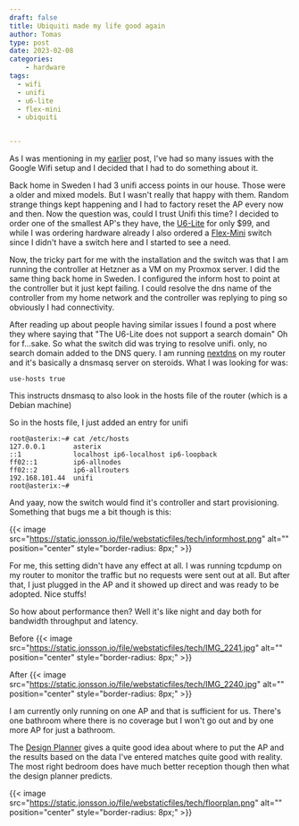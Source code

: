 ```yaml
---
draft: false
title: Ubiquiti made my life good again
author: Tomas
type: post
date: 2023-02-08
categories:
    - hardware
tags:
  - wifi
  - unifi
  - u6-lite
  - flex-mini
  - ubiquiti


---
```

As I was mentioning in my [earlier](../google-wifi) post, I've had so many issues with the
Google Wifi setup and I decided that I had to do something about it.

Back home in Sweden I had 3 unifi access points in our house. Those were a older
and mixed models. But I wasn't really that happy with them. Random strange things
kept happening and I had to factory reset the AP every now and then. Now the 
question was, could I trust Unifi this time? I decided to order one of the 
smallest AP's they have, the [U6-Lite](https://store.ui.com/collections/unifi-network-wireless/products/u6-lite-us) 
for only $99, and while I was ordering 
hardware already I also ordered a 
[Flex-Mini](https://store.ui.com/collections/unifi-network-switching/products/usw-flex-mini) 
switch since I didn't have a switch here and I started to see a need.

Now, the tricky part for me with the installation and the switch was that 
I am running the controller at Hetzner as a VM on my Proxmox server. 
I did the same thing back home in Sweden. I configured the inform host to 
point at the controller but it just kept failing.
I could resolve the dns name of the controller from my home network and the 
controller was replying to ping so obviously I had connectivity. 

After reading up about people having similar issues I found a post where they 
where saying that "The U6-Lite does not support a search domain"
Oh for f...sake. So what the switch did was trying to resolve unifi. only, no
search domain added to the DNS query. I am running [nextdns](https://nextdns.io) on my router and 
it's basically a dnsmasq server on steroids. What I was looking for was:
```
use-hosts true
```
This instructs dnsmasq to also look in the hosts file of the router
(which is a Debian machine)

So in the hosts file, I just added an entry for unifi

```
root@asterix:~# cat /etc/hosts
127.0.0.1       asterix
::1             localhost ip6-localhost ip6-loopback
ff02::1         ip6-allnodes
ff02::2         ip6-allrouters
192.168.101.44  unifi
root@asterix:~#

```

And yaay, now the switch would find it's controller and start provisioning.
Something that bugs me a bit though is this:

{{< image src="https://static.jonsson.io/file/webstaticfiles/tech/informhost.png" alt="" position="center" style="border-radius: 8px;" >}}

For me, this setting didn't have any effect at all. I was running tcpdump on my
router to monitor the traffic but no requests were sent out at all.
But after that, I just plugged in the AP and it showed up direct and was ready
to be adopted. Nice stuffs!

So how about performance then? Well it's like night and day both for bandwidth 
throughput and latency.

Before
{{< image src="https://static.jonsson.io/file/webstaticfiles/tech/IMG_2241.jpg" alt="" position="center" style="border-radius: 8px;" >}}


After
{{< image src="https://static.jonsson.io/file/webstaticfiles/tech/IMG_2240.jpg" alt="" position="center" style="border-radius: 8px;" >}}

I am currently only running on one AP and that is sufficient for us. There's one 
bathroom where there is no coverage but I won't go out and by one more AP for 
just a bathroom.

The [Design Planner](https://design.ui.com) gives a quite good idea about where to put the AP and the 
results based on the data I've entered matches quite good with reality. The most
right bedroom does have much better reception though then what the design planner 
predicts.


{{< image src="https://static.jonsson.io/file/webstaticfiles/tech/floorplan.png" alt="" position="center" style="border-radius: 8px;" >}}
